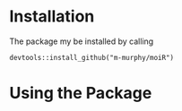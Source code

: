 # Installation
The package my be installed by calling 

`devtools::install_github("m-murphy/moiR")`

# Using the Package

